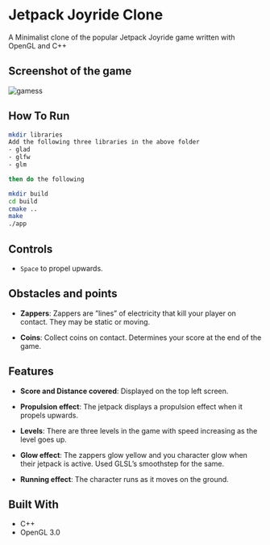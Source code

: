 # Jetpack Joyride Clone

A Minimalist clone of the popular Jetpack Joyride game written with OpenGL and C++

## Screenshot of the game
![gamess](https://github.com/YashK2003/Jetpack-Joyride-Clone/assets/102593613/cc942af5-e581-4af6-9dd0-6c7081e9e62c)

## How To Run
```bash
mkdir libraries 
Add the following three libraries in the above folder
- glad
- glfw
- glm

then do the following

mkdir build
cd build
cmake ..
make
./app
```


## Controls
- `Space` to propel upwards.

## Obstacles and points
- **Zappers**: Zappers are ”lines” of electricity that kill your player on contact. They may be static or moving.

- **Coins**: Collect coins on contact. Determines your score at the end of the game.

## Features
- **Score and Distance covered**: Displayed on the top left screen.

- **Propulsion effect**: The jetpack displays a propulsion effect when it propels upwards.

- **Levels**: There are three levels in the game with speed increasing as the level goes up.

- **Glow effect**:  The zappers glow yellow and you character glow when their jetpack
is active. Used GLSL’s smoothstep for the same.

- **Running effect**:  The character runs as it moves on the ground.

## Built With

* C++
* OpenGL 3.0

